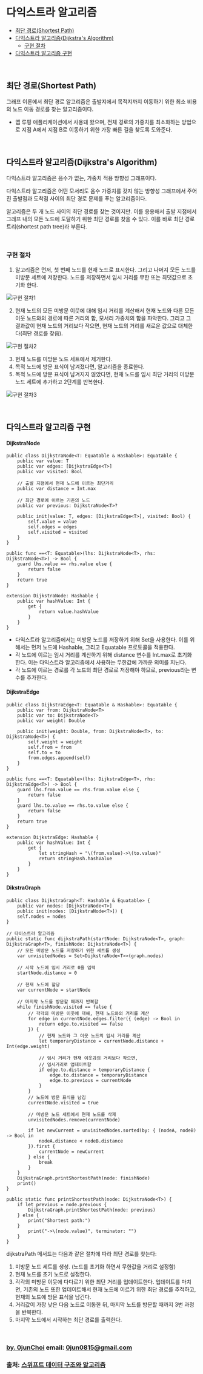 # 다익스트라 알고리즘


* [최단 경로(Shortest Path)](#최단-경로shortest-path)
* [다익스트라 알고리즘(Dijkstra's Algorithm)](#다익스트라-알고리즘dijkstras-algorithm)
    * [구현 절차](#구현-절차)
* [다익스트라 알고리즘 구현](#다익스트라-알고리즘-구현)


&nbsp;
## 최단 경로(Shortest Path)
그래프 이론에서 최단 경로 알고리즘은 출발지에서 목적지까지 이동하기 위한 최소 비용의 노드 이동 경로를 찾는 알고리즘이다.
* 맵 루핑 애플리케이션에서 사용돼 왔으며, 전체 경로의 가중치를 최소화하는 방법으로 지점 A에서 지점 B로 이동하기 위한 가장 빠른 길을 찾도록 도와준다.


&nbsp;
## 다익스트라 알고리즘(Dijkstra's Algorithm)
다익스트라 알고리즘은 음수가 없는, 가중치 적용 방향성 그래프이다.


다익스트라 알고리즘은 어떤 모서리도 음수 가중치를 갖지 않는 방향성 그래프에서 주어진 출발점과 도착점 사이의 최단 경로 문제를 푸는 알고리즘이다.


알고리즘은 두 개 노드 사이의 최단 경로를 찾는 것이지만. 이를 응용해서 출발 지점에서 그래프 내의 모든 노드에 도달하기 위한 최단 경로를 찾을 수 있다. 이를 바로 최단 경로 트리(shortest path tree)라 부른다.


&nbsp;
### 구현 절차
1. 알고리즘은 먼저, 첫 번째 노드를 현재 노드로 표시한다. 그리고 나머지 모든 노드를 미방문 세트에 저장한다. 노드를 저장하면서 임시 거리를 무한 또는 최댓값으로 초기화 한다.


![구현 절차1](https://github.com/0jun0815/YJStudy/blob/master/알고리즘/다익스트라%20알고리즘/images/구현%20절차1.jpeg)


2. 현재 노드의 모든 미방문 이웃에 대해 임시 거리를 계산해서 현재 노드와 다른 모든 이웃 노드와의 경로에 따른 거리의 합, 모서리 가중치의 합을 파악한다. 그리고 그 결과값이 현재 노드의 거리보다 작으면, 현재 노드의 거리를 새로운 값으로 대체한다(최단 경로를 찾음).


![구현 절차2](https://github.com/0jun0815/YJStudy/blob/master/알고리즘/다익스트라%20알고리즘/images/구현%20절차2.jpeg)


3. 현재 노드를 미방문 노드 세트에서 제거한다.
4. 목적 노드에 방문 표식이 남겨졌다면, 알고리즘을 종료한다.
5. 목적 노드에 방문 표식이 남겨지지 않았다면, 현재 노드를 임시 최단 거리의 미방문 노드 세트에 추가하고 2단계를 반복한다.


![구현 절차3](https://github.com/0jun0815/YJStudy/blob/master/알고리즘/다익스트라%20알고리즘/images/구현%20절차3.jpeg)


&nbsp;
## 다익스트라 알고리즘 구현
#### DijkstraNode
```
public class DijkstraNode<T: Equatable & Hashable>: Equatable {
    public var value: T
    public var edges: [DijkstraEdge<T>]
    public var visited: Bool

    // 출발 지점에서 현재 노드에 이르는 최단거리
    public var distance = Int.max

    // 최단 경로에 이르는 기존의 노드
    public var previous: DijkstraNode<T>?

    public init(value: T, edges: [DijkstraEdge<T>], visited: Bool) {
        self.value = value
        self.edges = edges
        self.visited = visited
    }
}

public func ==<T: Equatable>(lhs: DijkstraNode<T>, rhs: DijkstraNode<T>) -> Bool {
    guard lhs.value == rhs.value else {
        return false
    }
    return true
}

extension DijkstraNode: Hashable {
    public var hashValue: Int {
        get {
            return value.hashValue
        }
    }
}
```


* 다익스트라 알고리즘에서는 미방문 노드를 저장하기 위해 Set을 사용한다. 이를 위해서는 먼저 노드에 Hashable, 그리고 Equatable 프로토콜을 적용한다.
* 각 노드에 이르는 임시 거리를 계산하기 위해 distance 변수를 Int.max로 초기화 한다. 이는 다익스트라 알고리즘에서 사용하는 무한값에 가까운 의미를 지닌다.
* 각 노드에 이르는 경로를 각 노드의 최단 경로로 저장해야 하므로, previous라는 변수를 추가한다.


#### DijkstraEdge
```
public class DijkstraEdge<T: Equatable & Hashable>: Equatable {
    public var from: DijkstraNode<T>
    public var to: DijkstraNode<T>
    public var weight: Double

    public init(weight: Double, from: DijkstraNode<T>, to: DijkstraNode<T>) {
        self.weight = weight
        self.from = from
        self.to = to
        from.edges.append(self)
    }
}

public func ==<T: Equatable>(lhs: DijkstraEdge<T>, rhs: DijkstraEdge<T>) -> Bool {
    guard lhs.from.value == rhs.from.value else {
        return false
    }
    guard lhs.to.value == rhs.to.value else {
        return false
    }
    return true
}

extension DijkstraEdge: Hashable {
    public var hashValue: Int {
        get {
            let stringHash = "\(from.value)->\(to.value)"
            return stringHash.hashValue
        }
    }
}
```


#### DikstraGraph
```
public class DijkstraGraph<T: Hashable & Equatable> {
    public var nodes: [DijkstraNode<T>]
    public init(nodes: [DijkstraNode<T>]) {
    self.nodes = nodes
}

// 다이스트라 알고리즘
public static func dijkstraPath(startNode: DijkstraNode<T>, graph: DijkstraGraph<T>, finishNode: DijkstraNode<T>) {
    // 모든 미방문 노드를 저장하기 위한 세트를 생성
    var unvisitedNodes = Set<DijkstraNode<T>>(graph.nodes)

    // 시작 노드에 임시 거리로 0을 입력
    startNode.distance = 0

    // 현재 노드에 할당
    var currentNode = startNode

    // 마지막 노드를 방문할 때까지 반복함
    while finishNode.visited == false {
        // 각각의 미방문 이웃에 대해, 현재 노드와의 거리를 계산
        for edge in currentNode.edges.filter({ (edge) -> Bool in
            return edge.to.visited == false
        }) {
            // 현재 노드와 그 이웃 노드의 임시 거리를 계산
            let temporaryDistance = currentNode.distance + Int(edge.weight)

            // 임시 거리가 현재 이웃과의 거리보다 작으면,
            // 임시거리로 업데이트함
            if edge.to.distance > temporaryDistance {
                edge.to.distance = temporaryDistance
                edge.to.previous = currentNode
            }
        }
        // 노드에 방문 표식을 남김
        currentNode.visited = true

        // 미방문 노드 세트에서 현재 노드를 삭제
        unvisitedNodes.remove(currentNode)

        if let newCurrent = unvisitedNodes.sorted(by: { (nodeA, nodeB) -> Bool in
            nodeA.distance < nodeB.distance
        }).first {
            currentNode = newCurrent
        } else {
            break
        }
    }
    DijkstraGraph.printShortestPath(node: finishNode)
    print()
}

public static func printShortestPath(node: DijkstraNode<T>) {
    if let previous = node.previous {
        DijkstraGraph.printShortestPath(node: previous)
    } else {
        print("Shortest path:")
    }
        print("->\(node.value)", terminator: "")
    }
}
```


dijkstraPath 메서드는 다음과 같은 절차에 따라 최단 경로를 찾는다:
1. 미방문 노드 세트를 생성. (노드를 초기화 하면서 무한값을 거리로 설정함)
2. 현재 노드를 초기 노드로 설정한다.
3. 각각의 미방문 이웃에 다다르기 위한 최단 거리를 업데이트한다. 업데이트를 마치면, 기존의 노드 또한 업데이트해서 현재 노드에 이르기 위한 최단 경로를 추적하고, 현재의 노드에 방문 표식을 남긴다.
4. 거리값이 가장 낮은 다음 노드로 이동한 뒤, 마지막 노드를 방문할 때까지 3번 과정을 반복한다.
5. 마지막 노드에서 시작하는 최단 경로를 출력한다.
    
    
&nbsp;
&nbsp;      
### [by. 0junChoi](https://github.com/0jun0815) email: <0jun0815@gmail.com>
### 출처: [스위프트 데이터 구조와 알고리즘](http://acornpub.co.kr/book/swift-structure-algorithms)
